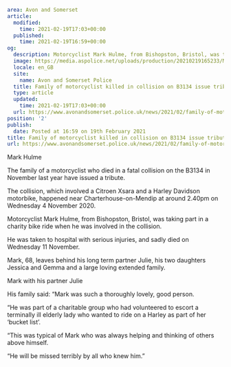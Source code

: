 ```yaml
area: Avon and Somerset
article:
  modified:
    time: 2021-02-19T17:03+00:00
  published:
    time: 2021-02-19T16:59+00:00
og:
  description: Motorcyclist Mark Hulme, from Bishopston, Bristol, was taking part in a charity bike ride when he was involved in the collision.
  image: https://media.aspolice.net/uploads/production/20210219165233/Mark-Hulme.jpg
  locale: en_GB
  site:
    name: Avon and Somerset Police
  title: Family of motorcyclist killed in collision on B3134 issue tribute | Avon and Somerset Police
  type: article
  updated:
    time: 2021-02-19T17:03+00:00
  url: https://www.avonandsomerset.police.uk/news/2021/02/family-of-motorcyclist-killed-in-collision-on-b3134-issue-tribute/
position: '2'
publish:
  date: Posted at 16:59 on 19th February 2021
title: Family of motorcyclist killed in collision on B3134 issue tribute | Avon and Somerset Police
url: https://www.avonandsomerset.police.uk/news/2021/02/family-of-motorcyclist-killed-in-collision-on-b3134-issue-tribute/
```

Mark Hulme

The family of a motorcyclist who died in a fatal collision on the B3134 in November last year have issued a tribute.

The collision, which involved a Citroen Xsara and a Harley Davidson motorbike, happened near Charterhouse-on-Mendip at around 2.40pm on Wednesday 4 November 2020.

Motorcyclist Mark Hulme, from Bishopston, Bristol, was taking part in a charity bike ride when he was involved in the collision.

He was taken to hospital with serious injuries, and sadly died on Wednesday 11 November.

Mark, 68, leaves behind his long term partner Julie, his two daughters Jessica and Gemma and a large loving extended family.

Mark with his partner Julie

His family said: “Mark was such a thoroughly lovely, good person.

“He was part of a charitable group who had volunteered to escort a terminally ill elderly lady who wanted to ride on a Harley as part of her ‘bucket list’.

“This was typical of Mark who was always helping and thinking of others above himself.

“He will be missed terribly by all who knew him.”
